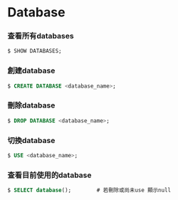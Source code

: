 # Database 

### 查看所有databases
```sql
$ SHOW DATABASES;
```
### 創建database
```sql
$ CREATE DATABASE <database_name>;
```
### 刪除database
```sql
$ DROP DATABASE <database_name>;
```
### 切換database
```sql
$ USE <database_name>;
```
### 查看目前使用的database
```sql
$ SELECT database();        # 若刪除或尚未use 顯示null
```




